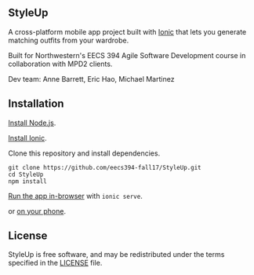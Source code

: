 ## StyleUp

A cross-platform mobile app project built with [Ionic](https://ionicframework.com/docs) that lets you generate matching outfits from your wardrobe.

Built for Northwestern's EECS 394 Agile Software Development course in collaboration with MPD2 clients.

Dev team: Anne Barrett, Eric Hao, Michael Martinez

## Installation

[Install Node.js](https://nodejs.org/en/download/package-manager/).

[Install Ionic](https://ionicframework.com/docs/intro/installation/).

Clone this repository and install dependencies.
```
git clone https://github.com/eecs394-fall17/StyleUp.git
cd StyleUp
npm install
```

[Run the app in-browser](https://ionicframework.com/docs/intro/tutorial/#viewing-the-app-in-a-browser) with `ionic serve`.

or [on your phone](https://ionicframework.com/docs/intro/deploying/).

## License

StyleUp is free software, and may be redistributed under the terms specified in the [LICENSE] file.

[LICENSE]: /LICENSE
